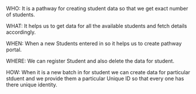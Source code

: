 WHO: It is a pathway for creating student data so that we get exact number of students.

WHAT: It helps us to get data for all the available students and fetch details accordingly.

WHEN: When a new Students entered in so it helps us to create pathway portal.

WHERE: We can register Student and also delete the data for student.

HOW: When it is a new batch in for student we can create data for particular stduent and we provide them a particular Unique ID so that every one has there unique identity.

